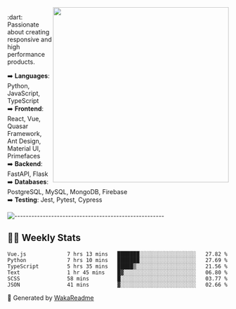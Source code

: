<img src="https://github-readme-stats.vercel.app/api?username=iguit0&show_icons=true&include_all_commits=true&count_private=true&theme=dracula" min-width="400px" max-width="400px" width="400px" align="right" />

<p align="left"> 
  :dart: Passionate about creating responsive and high performance products.
</p>

<p align="left">
  ➡️ <strong>Languages</strong>: Python, JavaScript, TypeScript<br>
  ➡️ <strong>Frontend</strong>: React, Vue, Quasar Framework, Ant Design, Material UI, Primefaces<br>
  ➡️ <strong>Backend</strong>: FastAPI, Flask<br>
  ➡️ <strong>Databases</strong>: PostgreSQL, MySQL, MongoDB, Firebase<br>
  ➡️ <strong>Testing</strong>: Jest, Pytest, Cypress<br>
</p>

![-----------------------------------------------------](https://raw.githubusercontent.com/andreasbm/readme/master/assets/lines/vintage.png)

## :man_technologist: Weekly Stats
<!--START_SECTION:waka-->

```text
Vue.js             7 hrs 13 mins   ███████░░░░░░░░░░░░░░░░░░   27.82 %
Python             7 hrs 10 mins   ███████░░░░░░░░░░░░░░░░░░   27.69 %
TypeScript         5 hrs 35 mins   █████▒░░░░░░░░░░░░░░░░░░░   21.56 %
Text               1 hr 45 mins    █▓░░░░░░░░░░░░░░░░░░░░░░░   06.80 %
SCSS               58 mins         █░░░░░░░░░░░░░░░░░░░░░░░░   03.77 %
JSON               41 mins         ▓░░░░░░░░░░░░░░░░░░░░░░░░   02.66 %
```

<!--END_SECTION:waka-->

🚀 Generated by [WakaReadme](https://github.com/athul/waka-readme)
